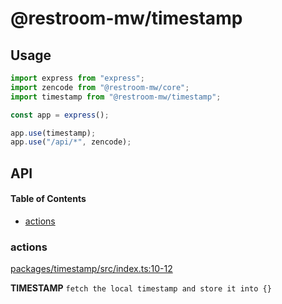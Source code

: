 # @restroom-mw/timestamp

## Usage

```js
import express from "express";
import zencode from "@restroom-mw/core";
import timestamp from "@restroom-mw/timestamp";

const app = express();

app.use(timestamp);
app.use("/api/*", zencode);
```

## API

<!-- Generated by documentation.js. Update this documentation by updating the source code. -->

#### Table of Contents

*   [actions](#actions)

### actions

[packages/timestamp/src/index.ts:10-12](https://github.com/dyne/restroom-mw/blob/fa95735ca50c7ee972a0a3eafca5d756733565f9/packages/timestamp/src/index.ts#L10-L12 "Source code on GitHub")

**TIMESTAMP** `fetch the local timestamp and store it into {}`
